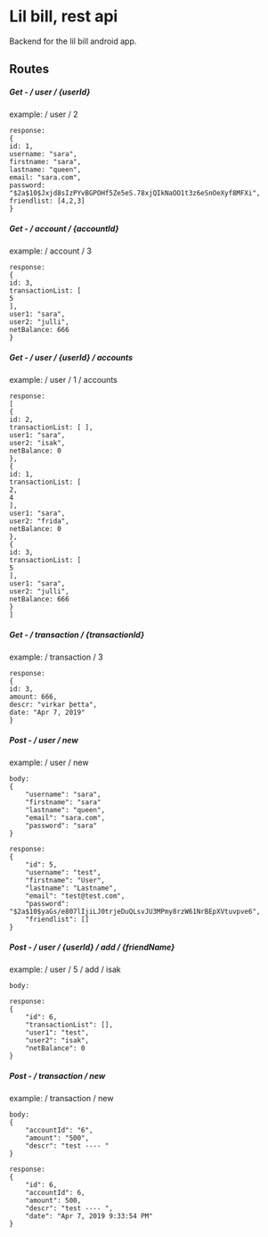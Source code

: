 # Lil bill, rest api

Backend for the lil bill android app.


## Routes 

##### Get - / user / {userId}
example: / user / 2

```
response: 
{
id: 1,
username: "sara",
firstname: "sara",
lastname: "queen",
email: "sara.com",
password: "$2a$10$Jxjd8sIzPYvBGPOHf5Ze5eS.78xjQIkNaOO1t3z6eSnOeXyf8MFXi",
friendlist: [4,2,3]
}
```


##### Get - / account / {accountId}
example: / account / 3

```
response: 
{
id: 3,
transactionList: [
5
],
user1: "sara",
user2: "julli",
netBalance: 666
}
```


##### Get - / user / {userId} / accounts
example: / user / 1 / accounts

```
response: 
[
{
id: 2,
transactionList: [ ],
user1: "sara",
user2: "isak",
netBalance: 0
},
{
id: 1,
transactionList: [
2,
4
],
user1: "sara",
user2: "frida",
netBalance: 0
},
{
id: 3,
transactionList: [
5
],
user1: "sara",
user2: "julli",
netBalance: 666
}
]
```


##### Get - / transaction / {transactionId}
example: / transaction / 3

```
response: 
{
id: 3,
amount: 666,
descr: "virkar þetta",
date: "Apr 7, 2019"
}
```



##### Post - / user / new
example: / user / new
```
body: 
{
    "username": "sara",
    "firstname": "sara"
    "lastname": "queen",
    "email": "sara.com",
    "password": "sara"
}
```

```
response: 
{
    "id": 5,
    "username": "test",
    "firstname": "User",
    "lastname": "Lastname",
    "email": "test@test.com",
    "password": "$2a$10$yaGs/e807lIjiLJ0trjeDuQLsvJU3MPmy8rzW61NrBEpXVtuvpve6",
    "friendlist": []
}
```


##### Post - / user / {userId} / add / {friendName}
example: / user / 5 / add / isak
```
body: 
```

```
response: 
{
    "id": 6,
    "transactionList": [],
    "user1": "test",
    "user2": "isak",
    "netBalance": 0
}
```


##### Post - / transaction / new
example: / transaction / new
```
body: 
{
	"accountId": "6",
    "amount": "500",
    "descr": "test ---- "
}
```

```
response: 
{
    "id": 6,
    "accountId": 6,
    "amount": 500,
    "descr": "test ---- ",
    "date": "Apr 7, 2019 9:33:54 PM"
}
```

